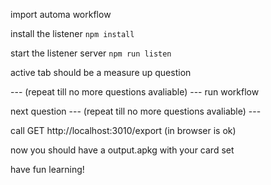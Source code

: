 import automa workflow

install the listener `npm install`

start the listener server `npm run listen`

active tab should be a measure up question

--- (repeat till no more questions avaliable) ---
run workflow

next question
--- (repeat till no more questions avaliable) ---

call GET http://localhost:3010/export (in browser is ok)

now you should have a output.apkg with your card set

have fun learning!